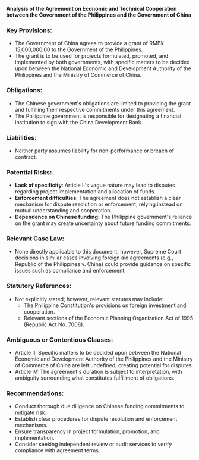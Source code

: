 **Analysis of the Agreement on Economic and Technical Cooperation between the Government of the Philippines and the Government of China**

### Key Provisions:

* The Government of China agrees to provide a grant of RMB¥ 15,000,000.00 to the Government of the Philippines.
* The grant is to be used for projects formulated, promoted, and implemented by both governments, with specific matters to be decided upon between the National Economic and Development Authority of the Philippines and the Ministry of Commerce of China.

### Obligations:

* The Chinese government's obligations are limited to providing the grant and fulfilling their respective commitments under this agreement.
* The Philippine government is responsible for designating a financial institution to sign with the China Development Bank.

### Liabilities:

* Neither party assumes liability for non-performance or breach of contract.

### Potential Risks:

* **Lack of specificity**: Article II's vague nature may lead to disputes regarding project implementation and allocation of funds.
* **Enforcement difficulties**: The agreement does not establish a clear mechanism for dispute resolution or enforcement, relying instead on mutual understanding and cooperation.
* **Dependence on Chinese funding**: The Philippine government's reliance on the grant may create uncertainty about future funding commitments.

### Relevant Case Law:

* None directly applicable to this document; however, Supreme Court decisions in similar cases involving foreign aid agreements (e.g., Republic of the Philippines v. China) could provide guidance on specific issues such as compliance and enforcement.

### Statutory References:

* Not explicitly stated; however, relevant statutes may include:
	+ The Philippine Constitution's provisions on foreign investment and cooperation.
	+ Relevant sections of the Economic Planning Organization Act of 1995 (Republic Act No. 7008).

### Ambiguous or Contentious Clauses:

* Article II: Specific matters to be decided upon between the National Economic and Development Authority of the Philippines and the Ministry of Commerce of China are left undefined, creating potential for disputes.
* Article IV: The agreement's duration is subject to interpretation, with ambiguity surrounding what constitutes fulfillment of obligations.

### Recommendations:

* Conduct thorough due diligence on Chinese funding commitments to mitigate risk.
* Establish clear procedures for dispute resolution and enforcement mechanisms.
* Ensure transparency in project formulation, promotion, and implementation.
* Consider seeking independent review or audit services to verify compliance with agreement terms.
